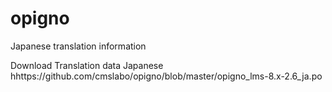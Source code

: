 # opigno
Japanese translation information

Download Translation data
  Japanese hhttps://github.com/cmslabo/opigno/blob/master/opigno_lms-8.x-2.6_ja.po
